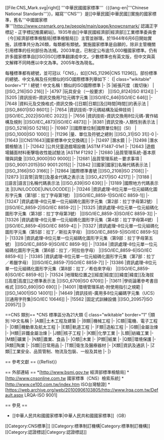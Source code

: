[[File:CNS_Mark.svg|right]]
'''中華民國國家標準'''（{{lang-en|'''Chinese National Standards'''}}，縮寫'''CNS'''）是[[中華民國|中華民國]]實施的國家標準，舊名'''中國國家標準'''<ref>[http://www.cnsmark.org.tw/people/main/page/knowcnsmark/ 認識正字標記 - 正字標記推廣網站]</ref>，1935年由[[中華民國經濟部|經濟部]]工業標準委員會（今[[經濟部標準檢驗局|標準檢驗局]]）主管並辦理。於1944年6月6日開始實施，該標準共分為26類，每類都有類號。實施國家標準是自願的，除非主管機關引用標準的任何部份為法規。2003年底，已制定公布逾15,000種國家標準。仍有許多國家標準自[[ISO|ISO]]標準翻譯成中文。少數標準也有英文版，但中文與英文解釋不同時應以中文為準。2005年改為現名。

每種標準都有總號，並可冠以「CNS」，如[[CNS_11296|CNS 11296]]。部份標準的總號、中文名稱及任何類似的ISO國際標準列舉如下：
{| class="wikitable" border="1"
! 總號
! 中文名稱
! 類似的ISO國際標準
|-
|5
|紙張尺度（裁切後）
|[[ISO_216|ISO 216]]
|-
|4797
|玩具安全（一般要求）
|[[ISO_8124|ISO 8124]]
|-
|5205
|資訊技術–資訊交換用7位元碼字元集
|[[ISO/IEC_646|ISO/IEC 646]]
|-
|7648
|資料元及交換格式–資訊交換–[[日期|日期]]及[[時間|時間]]的表示法
|[[ISO_8601|ISO 8601]]
|-
|7654
|資訊技術-字元碼結構及延伸技術
|[[ISO/IEC_2022|ISO/IEC 2022]]
|-
|7656
|資訊技術-資訊交換用8位元碼-實作結構及規則
|[[ISO/IEC_4873|ISO/IEC 4873]]
|-
|8381
|資訊交換-人類性别表示法
|[[ISO_5218|ISO 5218]]
|-
|10987
|[[國際單位制|國際單位制]]（SI）
|[[ISO_1000|ISO 1000]]
|-
|11296
|量、單位及符號之總則
|[[ISO_31|ISO 31]]-0
|-
|11643
|[[CNS11643|國家標準中文交換碼]]
|
|-
|12497
|潛水鏡
|
|-
|12498
|潛水鏡檢驗法
|
|-
|12642
|公共兒童遊戲場設備
|ASTM F1487-01e1
|-
|12643
|遊戲場鋪面材料衝擊吸收性能試驗法
|ASTM F1292
|-
|12680
|品質管理系統-基本原理與詞彙
|[[ISO_9000|ISO 9000]]
|-
|12681
|品質管理系統－要求事項
|[[ISO_9001:2015|ISO 9001:2015]]
|-
|12842
|[[國家|國家]]名稱代碼表示法
|[[ISO_3166|ISO 3166]]
|-
|12864
|國際標準書號
|[[ISO_2108|ISO 2108]]
|-
|12873
|[[貨幣|貨幣]]及基金代碼之表示法
|[[ISO_4217|ISO 4217]]
|-
|13188
|[[語言|語言]]名稱代碼表示法
|[[ISO_639|ISO 639]]
|-
|13189
|國際地方代碼表示法
|[[UN/LOCODE|UN/LOCODE]]
|-
|13246
|資訊處理–8位元單一位元組碼化圖形字元集（第1部：拉丁字母第1號）
|[[ISO/IEC_8859-1|ISO/IEC 8859-1]]
|-
|13247
|資訊處理–8位元單一位元組碼化圖形字元集（第2部：拉丁字母第2號）
|[[ISO/IEC_8859-2|ISO/IEC 8859-2]]
|-
|13325
|資訊處理–8位元單一位元組碼化圖形字元集（第3部：拉丁字母第3號）
|[[ISO/IEC_8859-3|ISO/IEC 8859-3]]
|-
|13326
|資訊處理–8位元單一位元組碼化圖形字元集（第4部：拉丁字母第4號）
|[[ISO/IEC_8859-4|ISO/IEC 8859-4]]
|-
|13327
|資訊處理–8位元單一位元組碼化圖形字元集（第5部：拉丁／斯拉夫字母）
|[[ISO/IEC_8859-5|ISO/IEC 8859-5]]
|-
|13328
|資訊處理–8位元單一位元組碼化圖形字元集（第9部：拉丁字母第五號）
|[[ISO/IEC_8859-9|ISO/IEC 8859-9]]
|-
|13384
|資訊處理–8位元單一位元組碼化圖形字元集（第6部：拉丁／阿拉伯字母）
|[[ISO/IEC_8859-6|ISO/IEC 8859-6]]
|-
|13385
|資訊處理–8位元單一位元組碼化圖形字元集（第7部：拉丁／希臘字母）
|[[ISO/IEC_8859-7|ISO/IEC 8859-7]]
|-
|13386
|資訊處理–8位元單一位元組碼化圖形字元集（第8部：拉丁／希伯來字母）
|[[ISO/IEC_8859-8|ISO/IEC 8859-8]]
|-
|13524
|地理點位置之[[經度|經度]][[緯度|緯度]]及海拔[[高度|高度]]之標準表示法
|[[ISO_6709|ISO 6709]]
|-
|13611
|學術論著參考書目格式
|[[ISO_690|ISO 690]]
|-
|14001
|環境管理系統-附使用指引之規範
|[[ISO_14001|ISO 14001]]
|-
|14649
|資訊技術-廣用多8位元編碼字元集（UCS）
|[[通用字符集|ISO/IEC 10646]]
|-
|15562
|固定式訓練設備
|[[ISO_20957|ISO 20957]]
|}

==CNS 類別==
*CNS 標準區分為21大類
{| class="wikitable" border="1"
!|類別
!中文名稱
|-
|A類||土木工程及建築
|-
|B類||機械工程
|-
|C類||電機、電子工程
|-
|D類||機動車及航太工程
|-
|E類||軌道工程
|-
|F類||造船工程
|-
|G類||金屬治煉
|-
|H類||非鐵金屬治煉
|-
|J類||核子工程
|-
|K類||化學工業
|-
|L類||紡織工業
|-
|M類||礦業
|-
|N類||農業、食品
|-
|O類||木業
|-
|P類||紙業
|-
|Q類||環境保護
|-
|R類||陶業
|-
|S類||日常用品
|-
|T類||衛生及醫療器材
|-
|X類||資訊及通訊
|-
|Z類||工業安全、品質管制、物流及包裝、一般及其他
|-
|}

== 參考文獻 ==
{{Reflist}}

== 外部連結 ==
*[http://www.bsmi.gov.tw 經濟部標準檢驗局]
*[http://www.cnsonline.com.tw 國家標準（CNS）檢索系統]
*[http://www.ce100.com.tw/index.htm ISO台灣驗證]
*[https://web.archive.org/web/20100906103805/http://www.lrqa.com.tw/Default.aspx LRQA-ISO 9001]

== 參見 ==
* [[中華人民共和國國家標準|中華人民共和國國家標準]]（GB）

[[Category:CNS標準|]]
[[Category:標準制訂機構|Category:標準制訂機構]]
[[Category:認證標誌|Category:認證標誌]]
